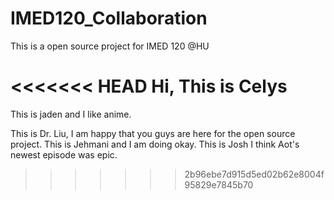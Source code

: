 # IMED120_Collaboration
This is a open source project for IMED 120 @HU

<<<<<<< HEAD
Hi, This is Celys
=======
This is jaden and I like anime.


This is Dr. Liu, I am happy that you guys are here for the open source project.
This is Jehmani and I am doing okay.
This is Josh I think Aot's newest episode was epic.
>>>>>>> 2b96ebe7d915d5ed02b62e8004f95829e7845b70
